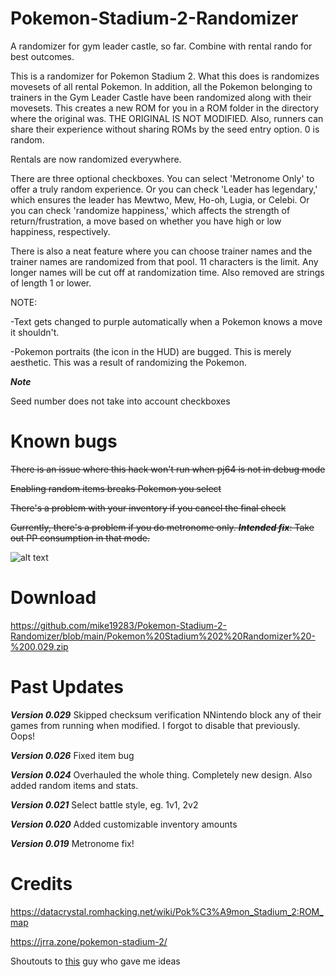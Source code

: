 # Pokemon-Stadium-2-Randomizer
A randomizer for gym leader castle, so far. Combine with rental rando for best outcomes.

This is a randomizer for Pokemon Stadium 2. What this does is randomizes movesets of all rental Pokemon. In addition, all the Pokemon belonging to trainers in the Gym Leader Castle have been randomized along with their movesets. This creates a new ROM for you in a ROM folder in the directory where the original was. THE ORIGINAL IS NOT MODIFIED. Also, runners can share their experience without sharing ROMs by the seed entry option. 0 is random.

Rentals are now randomized everywhere.

There are three optional checkboxes. You can select 'Metronome Only' to offer a truly random experience. Or you can check 'Leader has legendary,' which ensures the leader has Mewtwo, Mew, Ho-oh, Lugia, or Celebi. Or you can check 'randomize happiness,' which affects the strength of return/frustration, a move based on whether you have high or low happiness, respectively.

There is also a neat feature where you can choose trainer names and the trainer names are randomized from that pool. 11 characters is the limit. Any longer names will be cut off at randomization time. Also removed are strings of length 1 or lower.

NOTE:

-Text gets changed to purple automatically when a Pokemon knows a move it shouldn't.

-Pokemon portraits (the icon in the HUD) are bugged. This is merely aesthetic. This was a result of randomizing the Pokemon.

***Note***

Seed number does not take into account checkboxes

# Known bugs

~~There is an issue where this hack won't run when pj64 is not in debug mode~~

~~Enabling random items breaks Pokemon you select~~

~~There's a problem with your inventory if you cancel the final check~~

~~Currently, there's a problem if you do metronome only. ***Intended fix***: Take out PP consumption in that mode.~~

![alt text](https://i.imgur.com/838XcKx.png)

# Download
https://github.com/mike19283/Pokemon-Stadium-2-Randomizer/blob/main/Pokemon%20Stadium%202%20Randomizer%20-%200.029.zip

# Past Updates

***Version 0.029***
Skipped checksum verification
NNintendo block any of their games from running when modified. I forgot to disable that previously. Oops!

***Version 0.026***
Fixed item bug

***Version 0.024***
Overhauled the whole thing. Completely new design. Also added random items and stats.

***Version 0.021***
Select battle style, eg. 1v1, 2v2

***Version 0.020***
Added customizable inventory amounts

***Version 0.019***
Metronome fix!

# Credits

https://datacrystal.romhacking.net/wiki/Pok%C3%A9mon_Stadium_2:ROM_map

https://jrra.zone/pokemon-stadium-2/

Shoutouts to [this](https://github.com/Dunstklinge/Stadium_2_Randomizer) guy who gave me ideas
